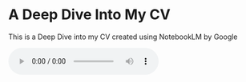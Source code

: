 # A Deep Dive Into My CV


This is a Deep Dive into my CV created using NotebookLM by Google

<audio controls>
  <source src="audio/Salah-Eddine_Alabouch_CV.mp3" type="audio/wav">
  Your browser does not support the audio element.
</audio>
